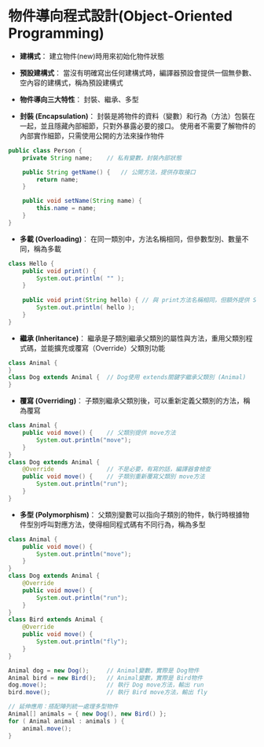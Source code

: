 # 物件導向程式設計(Object-Oriented Programming)

- **建構式**： 建立物件(new)時用來初始化物件狀態
- **預設建構式**： 當沒有明確寫出任何建構式時，編譯器預設會提供一個無參數、空內容的建構式，稱為預設建構式

- **物件導向三大特性**： 封裝、繼承、多型

- **封裝 (Encapsulation)**： 封裝是將物件的資料（變數）和行為（方法）包裝在一起，並且隱藏內部細節，只對外暴露必要的接口。
使用者不需要了解物件的內部實作細節，只需使用公開的方法來操作物件
```Java
public class Person {
    private String name;    // 私有變數，封裝內部狀態

    public String getName() {   // 公開方法，提供存取接口
        return name;
    }

    public void setName(String name) {
        this.name = name;
    }
}
```

- **多載 (Overloading)**： 在同一類別中，方法名稱相同，但參數型別、數量不同，稱為多載
```Java
class Hello {
    public void print() {
	    System.out.println( "" );
    }
    
    public void print(String hello) { // 與 print方法名稱相同，但額外提供 String hello參數
	    System.out.println( hello );
    }
}
```

- **繼承 (Inheritance)**： 繼承是子類別繼承父類別的屬性與方法，重用父類別程式碼，並能擴充或覆寫（Override）父類別功能
```Java
class Animal {
}
class Dog extends Animal {  // Dog使用 extends關鍵字繼承父類別 (Animal)
}
```

- **覆寫 (Overriding)**： 子類別繼承父類別後，可以重新定義父類別的方法，稱為覆寫
```Java
class Animal {
	public void move() {    // 父類別提供 move方法
		System.out.println("move");
	}
}
class Dog extends Animal {
    @Override               // 不是必要，有寫的話，編譯器會檢查
	public void move() {    // 子類別重新覆寫父類別 move方法
		System.out.println("run");
	}
}
```

- **多型 (Polymorphism)**： 父類別變數可以指向子類別的物件，執行時根據物件型別呼叫對應方法，使得相同程式碼有不同行為，稱為多型
```Java
class Animal {
	public void move() {
		System.out.println("move");
	}
}
class Dog extends Animal {
	@Override
    public void move() {
		System.out.println("run");
	}
}
class Bird extends Animal {
    @Override
	public void move() {
		System.out.println("fly");
	}
}

Animal dog = new Dog();     // Animal變數，實際是 Dog物件
Animal bird = new Bird();   // Animal變數，實際是 Bird物件
dog.move();                 // 執行 Dog move方法，輸出 run
bird.move();                // 執行 Bird move方法，輸出 fly

// 延伸應用：搭配陣列統一處理多型物件
Animal[] animals = { new Dog(), new Bird() };
for ( Animal animal : animals ) {
    animal.move();
}
```
